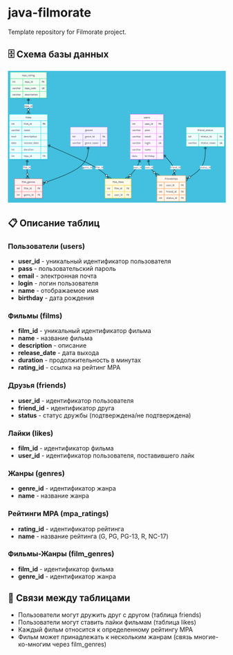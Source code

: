 # java-filmorate
Template repository for Filmorate project.
## 🗄️ Схема базы данных 

![Схема базы данных проекта Filmorate](filmorateDbShem.png)

## 📋 Описание таблиц

### Пользователи (users)
- **user_id** - уникальный идентификатор пользователя
- **pass** - пользовательский пароль
- **email** - электронная почта
- **login** - логин пользователя
- **name** - отображаемое имя
- **birthday** - дата рождения

### Фильмы (films) 
- **film_id** - уникальный идентификатор фильма
- **name** - название фильма
- **description** - описание
- **release_date** - дата выхода
- **duration** - продолжительность в минутах
- **rating_id** - ссылка на рейтинг MPA

### Друзья (friends)
- **user_id** - идентификатор пользователя
- **friend_id** - идентификатор друга
- **status** - статус дружбы (подтверждена/не подтверждена)

### Лайки (likes)
- **film_id** - идентификатор фильма
- **user_id** - идентификатор пользователя, поставившего лайк

### Жанры (genres)
- **genre_id** - идентификатор жанра
- **name** - название жанра

### Рейтинги MPA (mpa_ratings)
- **rating_id** - идентификатор рейтинга
- **name** - название рейтинга (G, PG, PG-13, R, NC-17)

### Фильмы-Жанры (film_genres)
- **film_id** - идентификатор фильма
- **genre_id** - идентификатор жанра

## 🔗 Связи между таблицами

- Пользователи могут дружить друг с другом (таблица friends)
- Пользователи могут ставить лайки фильмам (таблица likes)
- Каждый фильм относится к определенному рейтингу MPA
- Фильм может принадлежать к нескольким жанрам (связь многие-ко-многим через film_genres)
